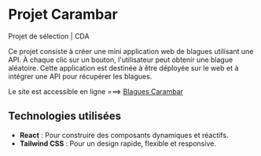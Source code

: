 # Projet Carambar
Projet de sélection | CDA

Ce projet consiste à créer une mini application web de blagues utilisant une API. À chaque clic sur un bouton, l'utilisateur peut obtenir une blague aléatoire. Cette application est destinée à être déployée sur le web et à intégrer une API pour récupérer les blagues.

Le site est accessible en ligne  ===>  [Blagues Carambar](https://anais-dz.github.io/carambar-anais/)

## Technologies utilisées

- **React** : Pour construire des composants dynamiques et réactifs.
- **Tailwind CSS** : Pour un design rapide, flexible et responsive.
